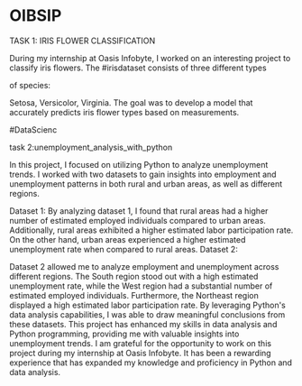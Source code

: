 # OIBSIP
TASK 1: IRIS FLOWER CLASSIFICATION

During my internship at Oasis Infobyte, I worked on an interesting project to classify iris flowers. The #irisdataset consists of three different types

of species:

Setosa, Versicolor, Virginia. The goal was to develop a model that accurately predicts iris flower types based on measurements.

#DataScienc

task 2:unemployment_analysis_with_python

In this project, I focused on utilizing Python to analyze unemployment trends. I worked with two datasets to gain insights into employment and unemployment patterns in both rural and urban areas, as well as different regions.


Dataset 1:
By analyzing dataset 1, I found that rural areas had a higher number of estimated employed individuals compared to urban areas. Additionally, rural areas exhibited a higher estimated labor participation rate. On the other hand, urban areas experienced a higher estimated unemployment rate when compared to rural areas.
Dataset 2:


Dataset 2 allowed me to analyze employment and unemployment across different regions. The South region stood out with a high estimated unemployment rate, while the West region had a substantial number of estimated employed individuals. Furthermore, the Northeast region displayed a high estimated labor participation rate.
By leveraging Python's data analysis capabilities, I was able to draw meaningful conclusions from these datasets. This project has enhanced my skills in data analysis and Python programming, providing me with valuable insights into unemployment trends.
I am grateful for the opportunity to work on this project during my internship at Oasis Infobyte. It has been a rewarding experience that has expanded my knowledge and proficiency in Python and data analysis.
